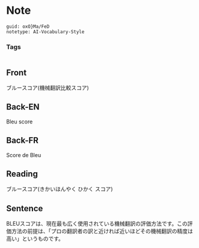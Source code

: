 # Note
```
guid: oxO}Ma/FeD
notetype: AI-Vocabulary-Style
```

### Tags
```
```

## Front
ブルースコア(機械翻訳比較スコア)

## Back-EN
Bleu score

## Back-FR
Score de Bleu

## Reading
ブルースコア(きかいほんやく ひかく スコア)

## Sentence
BLEUスコアは、現在最も広く使用されている機械翻訳の評価方法です。この評価方法の前提は、「プロの翻訳者の訳と近ければ近いほどその機械翻訳の精度は高い」というものです。
